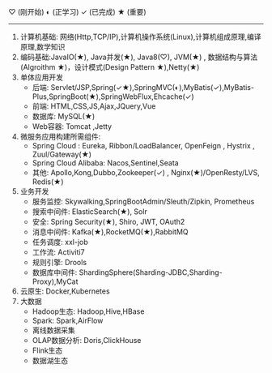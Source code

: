 

♡ (刚开始) ◐ (正学习)  ✓ (已完成)  ★ (重要)

---


1. 计算机基础: 网络(Http,TCP/IP),计算机操作系统(Linux),计算机组成原理,编译原理,数学知识
2. 编码基础:JavaIO(★), Java并发(★), Java8(♡), JVM(★) , 数据结构与算法(Algroithm ★)，设计模式(Design Pattern ★),Netty(★)
3. 单体应用开发
   - 后端: Servlet/JSP,Spring(✓★),SpringMVC(◐),MyBatis(✓),MyBatis-Plus,SpringBoot(★),SpringWebFlux,Ehcache(✓)
   - 前端: HTML,CSS,JS,Ajax,JQuery,Vue
   - 数据库: MySQL(★)
   - Web容器: Tomcat ,Jetty
4. 微服务应用构建所需组件: 
   - Spring Cloud : Eureka, Ribbon/LoadBalancer, OpenFeign , Hystrix , Zuul/Gateway(★)
   - Spring Cloud Alibaba: Nacos,Sentinel,Seata
   - 其他: Apollo,Kong,Dubbo,Zookeeper(✓) , Nginx(★)/OpenResty/LVS, Redis(★)
5. 业务开发
   - 服务监控: Skywalking,SpringBootAdmin/Sleuth/Zipkin, Prometheus
   - 搜索中间件: ElasticSearch(★), Solr
   - 安全: Spring Security(★), Shiro, JWT, OAuth2
   - 消息中间件: Kafka(★),RocketMQ(★),RabbitMQ
   - 任务调度: xxl-job
   - 工作流: Activiti7
   - 规则引擎: Drools
   - 数据库中间件: ShardingSphere(Sharding-JDBC,Sharding-Proxy),MyCat
6. 云原生: Docker,Kubernetes
7. 大数据
   - Hadoop生态: Hadoop,Hive,HBase
   - Spark: Spark,AirFlow
   - 离线数据采集
   - OLAP数据分析: Doris,ClickHouse
   - Flink生态
   - 数据湖生态

